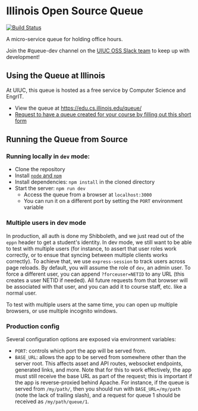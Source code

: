 # Illinois Open Source Queue

[![Build Status](https://travis-ci.org/illinois/queue.svg?branch=master)](https://travis-ci.org/illinois/queue)

A micro-service queue for holding office hours.

Join the #queue-dev channel on the [UIUC OSS Slack team](https://illinois-oss.slack.com) to keep up with development!

## Using the Queue at Illinois

At UIUC, this queue is hosted as a free service by Computer Science and EngrIT.

* View the queue at https://edu.cs.illinois.edu/queue/
* [Request to have a queue created for your course by filling out this short form](https://forms.illinois.edu/sec/691281)

## Running the Queue from Source

### Running locally in `dev` mode:

* Clone the repository
* Install [`node` and `npm`](https://nodejs.org/en/download/package-manager/)
* Install dependencies: `npm install` in the cloned directory
* Start the server: `npm run dev`
  * Access the queue from a browser at `localhost:3000`
  * You can run it on a different port by setting the `PORT` environment variable

### Multiple users in dev mode

In production, all auth is done my Shibboleth, and we just read out of the `eppn` header
to get a student's identity. In dev mode, we still want to be able to test with multiple
users (for instance, to assert that user roles work correctly, or to ensue that syncing
between multiple clients works correctly). To achieve that, we use `express-session` to
track users across page reloads. By default, you will assume the role of `dev`, an admin
user. To force a different user, you can append `?forceuser=NETID` to any URL (this creates
a user NETID if needed). All future requests from that browser will be associated with that
user, and you can add it to course staff, etc. like a normal user.

To test with multiple users at the same time, you can open up multiple browsers, or use
multiple incognito windows.

### Production config

Several configuration options are exposed via environment variables:

* `PORT`: controls which port the app will be served from.
* `BASE_URL`: allows the app to be served from somewhere other than the server
  root. This affects asset and API routes, websocket endpoints, generated links,
  and more. Note that for this to work effectively, the app must still receive
  the base URL as part of the request; this is important if the app is
  reverse-proxied behind Apache. For instance, if the queue is served from
  `/my/path/`, then you should run with `BASE_URL=/my/path` (note the lack of
  trailing slash), and a request for queue 1 should be received as `/my/path/queue/1`.
